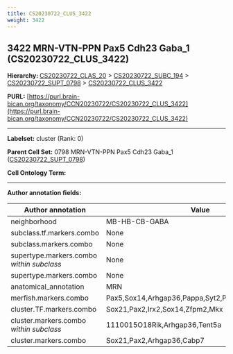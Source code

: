```yaml
---
title: CS20230722_CLUS_3422
weight: 3422
---
```

## 3422 MRN-VTN-PPN Pax5 Cdh23 Gaba_1 (CS20230722_CLUS_3422)
<b>Hierarchy: </b>
[CS20230722_CLAS_20](../CS20230722_CLAS_20) >
[CS20230722_SUBC_194](../CS20230722_SUBC_194) >
[CS20230722_SUPT_0798](../CS20230722_SUPT_0798) >
[CS20230722_CLUS_3422](../CS20230722_CLUS_3422)

**PURL:** [https://purl.brain-bican.org/taxonomy/CCN20230722/CS20230722_CLUS_3422](https://purl.brain-bican.org/taxonomy/CCN20230722/CS20230722_CLUS_3422)

---


**Labelset:** cluster (Rank: 0)

**Parent Cell Set:** 0798 MRN-VTN-PPN Pax5 Cdh23 Gaba_1 ([CS20230722_SUPT_0798](../CS20230722_SUPT_0798))



**Cell Ontology Term:** 

[MARKER GENES.]: #


---

[TRANSFERRED ANNOTATIONS.]: #


[AUTHOR ANNOTATION FIELDS.]: #


**Author annotation fields:**

| Author annotation | Value |
|-------------------|-------|
|neighborhood|MB-HB-CB-GABA|
|subclass.tf.markers.combo|None|
|subclass.markers.combo|None|
|supertype.markers.combo _within subclass_|None|
|supertype.markers.combo|None|
|anatomical_annotation|MRN|
|merfish.markers.combo|Pax5,Sox14,Arhgap36,Pappa,Syt2,Pax8,Kcnmb2,Zfp536|
|cluster.TF.markers.combo|Sox21,Pax2,Irx2,Sox14,Zfpm2,Mkx|
|cluster.markers.combo _within subclass_|1110015O18Rik,Arhgap36,Tent5a|
|cluster.markers.combo|Sox21,Pax2,Arhgap36,Cabp7|
